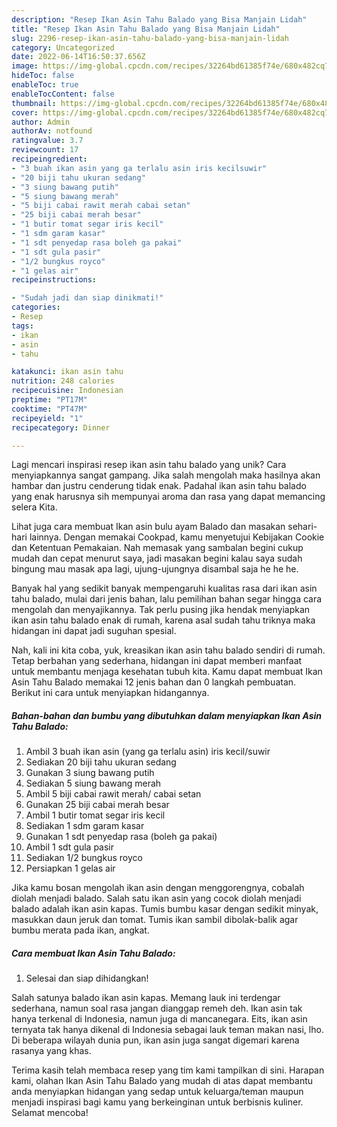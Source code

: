 ```yaml
---
description: "Resep Ikan Asin Tahu Balado yang Bisa Manjain Lidah"
title: "Resep Ikan Asin Tahu Balado yang Bisa Manjain Lidah"
slug: 2296-resep-ikan-asin-tahu-balado-yang-bisa-manjain-lidah
category: Uncategorized
date: 2022-06-14T16:50:37.656Z
image: https://img-global.cpcdn.com/recipes/32264bd61385f74e/680x482cq70/ikan-asin-tahu-balado-foto-resep-utama.jpg
hideToc: false
enableToc: true
enableTocContent: false
thumbnail: https://img-global.cpcdn.com/recipes/32264bd61385f74e/680x482cq70/ikan-asin-tahu-balado-foto-resep-utama.jpg
cover: https://img-global.cpcdn.com/recipes/32264bd61385f74e/680x482cq70/ikan-asin-tahu-balado-foto-resep-utama.jpg
author: Admin
authorAv: notfound
ratingvalue: 3.7
reviewcount: 17
recipeingredient:
- "3 buah ikan asin yang ga terlalu asin iris kecilsuwir"
- "20 biji tahu ukuran sedang"
- "3 siung bawang putih"
- "5 siung bawang merah"
- "5 biji cabai rawit merah cabai setan"
- "25 biji cabai merah besar"
- "1 butir tomat segar iris kecil"
- "1 sdm garam kasar"
- "1 sdt penyedap rasa boleh ga pakai"
- "1 sdt gula pasir"
- "1/2 bungkus royco"
- "1 gelas air"
recipeinstructions:

- "Sudah jadi dan siap dinikmati!"
categories:
- Resep
tags:
- ikan
- asin
- tahu

katakunci: ikan asin tahu 
nutrition: 248 calories
recipecuisine: Indonesian
preptime: "PT17M"
cooktime: "PT47M"
recipeyield: "1"
recipecategory: Dinner

---
```





Lagi mencari inspirasi resep ikan asin tahu balado yang unik? Cara menyiapkannya sangat gampang. Jika salah mengolah maka hasilnya akan hambar dan justru cenderung tidak enak. Padahal ikan asin tahu balado yang enak harusnya sih mempunyai aroma dan rasa yang dapat memancing selera Kita.





Lihat juga cara membuat Ikan asin bulu ayam Balado dan masakan sehari-hari lainnya. Dengan memakai Cookpad, kamu menyetujui Kebijakan Cookie dan Ketentuan Pemakaian. Nah memasak yang sambalan begini cukup mudah dan cepat menurut saya, jadi masakan begini kalau saya sudah bingung mau masak apa lagi, ujung-ujungnya disambal saja he he he.

Banyak hal yang sedikit banyak mempengaruhi kualitas rasa dari ikan asin tahu balado, mulai dari jenis bahan, lalu pemilihan bahan segar hingga cara mengolah dan menyajikannya. Tak perlu pusing jika hendak menyiapkan ikan asin tahu balado enak di rumah, karena asal sudah tahu triknya maka hidangan ini dapat jadi suguhan spesial.






Nah, kali ini kita coba, yuk, kreasikan ikan asin tahu balado sendiri di rumah. Tetap berbahan yang sederhana, hidangan ini dapat memberi manfaat untuk membantu menjaga kesehatan tubuh kita. Kamu dapat membuat Ikan Asin Tahu Balado memakai 12 jenis bahan dan 0 langkah pembuatan. Berikut ini cara untuk menyiapkan hidangannya.

<!--inarticleads1-->

##### Bahan-bahan dan bumbu yang dibutuhkan dalam menyiapkan Ikan Asin Tahu Balado:

1. Ambil 3 buah ikan asin (yang ga terlalu asin) iris kecil/suwir
1. Sediakan 20 biji tahu ukuran sedang
1. Gunakan 3 siung bawang putih
1. Sediakan 5 siung bawang merah
1. Ambil 5 biji cabai rawit merah/ cabai setan
1. Gunakan 25 biji cabai merah besar
1. Ambil 1 butir tomat segar iris kecil
1. Sediakan 1 sdm garam kasar
1. Gunakan 1 sdt penyedap rasa (boleh ga pakai)
1. Ambil 1 sdt gula pasir
1. Sediakan 1/2 bungkus royco
1. Persiapkan 1 gelas air


Jika kamu bosan mengolah ikan asin dengan menggorengnya, cobalah diolah menjadi balado. Salah satu ikan asin yang cocok diolah menjadi balado adalah ikan asin kapas. Tumis bumbu kasar dengan sedikit minyak, masukkan daun jeruk dan tomat. Tumis ikan sambil dibolak-balik agar bumbu merata pada ikan, angkat. 

<!--inarticleads2-->

##### Cara membuat Ikan Asin Tahu Balado:


1. Selesai dan siap dihidangkan!

Salah satunya balado ikan asin kapas. Memang lauk ini terdengar sederhana, namun soal rasa jangan dianggap remeh deh. Ikan asin tak hanya terkenal di Indonesia, namun juga di mancanegara. Eits, ikan asin ternyata tak hanya dikenal di Indonesia sebagai lauk teman makan nasi, lho. Di beberapa wilayah dunia pun, ikan asin juga sangat digemari karena rasanya yang khas. 

Terima kasih telah membaca resep yang tim kami tampilkan di sini. Harapan kami, olahan Ikan Asin Tahu Balado yang mudah di atas dapat membantu anda menyiapkan hidangan yang sedap untuk keluarga/teman maupun menjadi inspirasi bagi kamu yang berkeinginan untuk berbisnis kuliner. Selamat mencoba!
